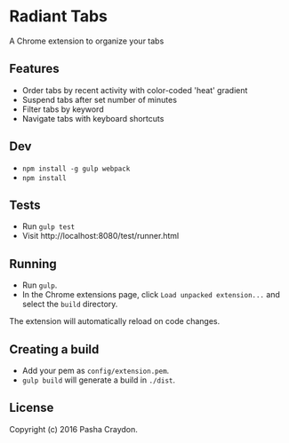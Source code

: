 # Radiant Tabs

A Chrome extension to organize your tabs

## Features

* Order tabs by recent activity with color-coded 'heat' gradient
* Suspend tabs after set number of minutes
* Filter tabs by keyword
* Navigate tabs with keyboard shortcuts

## Dev

* ```npm install -g gulp webpack```
* ```npm install```

## Tests

* Run ```gulp test```
* Visit http://localhost:8080/test/runner.html

## Running

* Run ```gulp```.
* In the Chrome extensions page, click ```Load unpacked extension...``` and select the ```build``` directory.

The extension will automatically reload on code changes.

## Creating a build

* Add your pem as `config/extension.pem`.
* ```gulp build``` will generate a build in ```./dist```.

## License

Copyright (c) 2016 Pasha Craydon.
